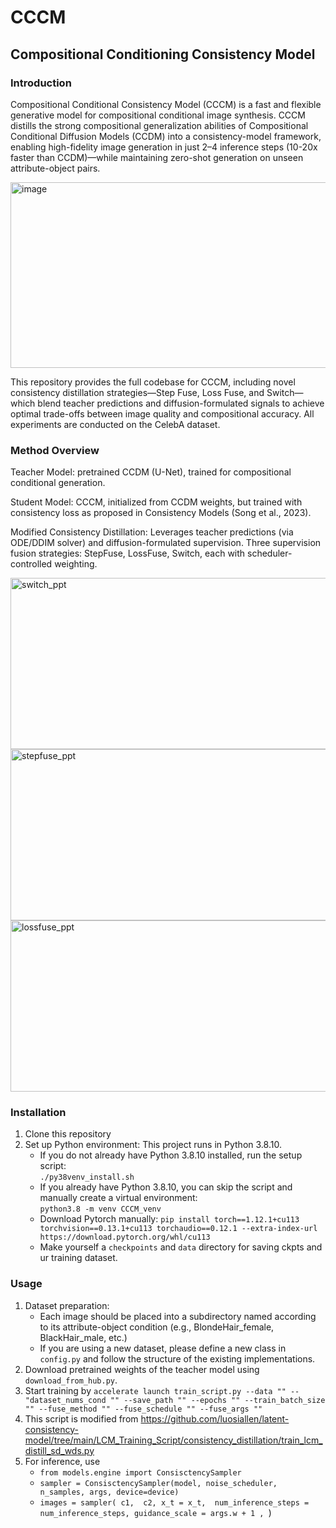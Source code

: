 # CCCM
## Compositional Conditioning Consistency Model
### Introduction
Compositional Conditional Consistency Model (CCCM) is a fast and flexible generative model for compositional conditional image synthesis. CCCM distills the strong compositional generalization abilities of Compositional Conditional Diffusion Models (CCDM) into a consistency-model framework, enabling high-fidelity image generation in just 2–4 inference steps (10-20x faster than CCDM)—while maintaining zero-shot generation on unseen attribute-object pairs.

<img width="627" height="297" alt="image" src="https://github.com/user-attachments/assets/d3d38739-d960-4f0c-ad3c-f5b89ba88bd1" />

This repository provides the full codebase for CCCM, including novel consistency distillation strategies—Step Fuse, Loss Fuse, and Switch—which blend teacher predictions and diffusion-formulated signals to achieve optimal trade-offs between image quality and compositional accuracy.
All experiments are conducted on the CelebA dataset.

### Method Overview
Teacher Model: pretrained CCDM (U-Net), trained for compositional conditional generation.

Student Model: CCCM, initialized from CCDM weights, but trained with consistency loss as proposed in Consistency Models (Song et al., 2023).

Modified Consistency Distillation:
Leverages teacher predictions (via ODE/DDIM solver) and diffusion-formulated supervision.
Three supervision fusion strategies: StepFuse, LossFuse, Switch, each with scheduler-controlled weighting.

<img width="636" height="274" alt="switch_ppt" src="https://github.com/user-attachments/assets/2a93e821-2537-4d84-9578-2f4e6fdfe104" />
<img width="636" height="274" alt="stepfuse_ppt" src="https://github.com/user-attachments/assets/77847c5a-f256-4e5f-b977-d7ed1c02786e" />
<img width="636" height="274" alt="lossfuse_ppt" src="https://github.com/user-attachments/assets/21ed0653-27e8-4d6b-81fe-1f9032951c6a" />

### Installation
1. Clone this repository
2. Set up Python environment: This project runs in Python 3.8.10.  
   - If you do not already have Python 3.8.10 installed, run the setup script:  
     `./py38venv_install.sh`  
   - If you already have Python 3.8.10, you can skip the script and manually create a virtual environment:  
     `python3.8 -m venv CCCM_venv`
   - Download Pytorch manually:
     `pip install torch==1.12.1+cu113 torchvision==0.13.1+cu113 torchaudio==0.12.1 --extra-index-url https://download.pytorch.org/whl/cu113`
   - Make yourself a `checkpoints` and `data` directory for saving ckpts and ur training dataset.
   
### Usage
1. Dataset preparation:
   - Each image should be placed into a subdirectory named according to its attribute-object condition (e.g., BlondeHair_female, BlackHair_male, etc.)
   - If you are using a new dataset, please define a new class in `config.py` and follow the structure of the existing implementations.
2. Download pretrained weights of the teacher model using `download_from_hub.py`.
3. Start training by `accelerate launch train_script.py --data "" -- "dataset_nums_cond "" --save_path "" --epochs "" --train_batch_size "" --fuse_method "" --fuse_schedule "" --fuse_args ""`
4. This script is modified from https://github.com/luosiallen/latent-consistency-model/tree/main/LCM_Training_Script/consistency_distillation/train_lcm_distill_sd_wds.py
5. For inference, use
   - `from models.engine import ConsisctencySampler`
   - `sampler = ConsisctencySampler(model, noise_scheduler, n_samples, args, device=device)`
   - `images = sampler(
          c1, 
          c2,
          x_t = x_t, 
          num_inference_steps = num_inference_steps,
                guidance_scale = args.w + 1 ,
        `)
